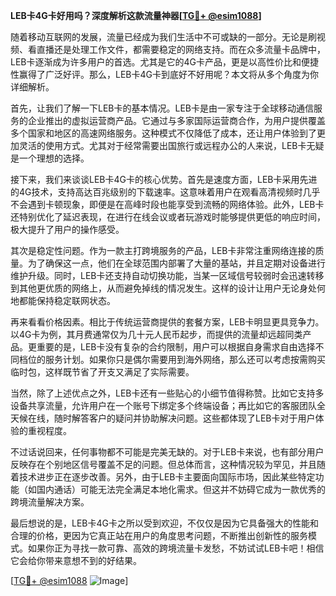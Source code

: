 **LEB卡4G卡好用吗？深度解析这款流量神器[[TG💪+ @esim1088](https://t.me/s/esim1088)]**

随着移动互联网的发展，流量已经成为我们生活中不可或缺的一部分。无论是刷视频、看直播还是处理工作文件，都需要稳定的网络支持。而在众多流量卡品牌中，LEB卡逐渐成为许多用户的首选。尤其是它的4G卡产品，更是以高性价比和便捷性赢得了广泛好评。那么，LEB卡4G卡到底好不好用呢？本文将从多个角度为你详细解析。

首先，让我们了解一下LEB卡的基本情况。LEB卡是由一家专注于全球移动通信服务的企业推出的虚拟运营商产品。它通过与多家国际运营商合作，为用户提供覆盖多个国家和地区的高速网络服务。这种模式不仅降低了成本，还让用户体验到了更加灵活的使用方式。尤其对于经常需要出国旅行或远程办公的人来说，LEB卡无疑是一个理想的选择。

接下来，我们来谈谈LEB卡4G卡的核心优势。首先是速度方面，LEB卡采用先进的4G技术，支持高达百兆级别的下载速率。这意味着用户在观看高清视频时几乎不会遇到卡顿现象，即便是在高峰时段也能享受到流畅的网络体验。此外，LEB卡还特别优化了延迟表现，在进行在线会议或者玩游戏时能够提供更低的响应时间，极大提升了用户的操作感受。

其次是稳定性问题。作为一款主打跨境服务的产品，LEB卡非常注重网络连接的质量。为了确保这一点，他们在全球范围内部署了大量的基站，并且定期对设备进行维护升级。同时，LEB卡还支持自动切换功能，当某一区域信号较弱时会迅速转移到其他更优质的网络上，从而避免掉线的情况发生。这样的设计让用户无论身处何地都能保持稳定联网状态。

再来看看价格因素。相比于传统运营商提供的套餐方案，LEB卡明显更具竞争力。以4G卡为例，其月费通常仅为几十元人民币起步，而提供的流量却远超同类产品。更重要的是，LEB卡没有复杂的合约限制，用户可以根据自身需求自由选择不同档位的服务计划。如果你只是偶尔需要用到海外网络，那么还可以考虑按需购买临时包，这样既节省了开支又满足了实际需要。

当然，除了上述优点之外，LEB卡还有一些贴心的小细节值得称赞。比如它支持多设备共享流量，允许用户在一个账号下绑定多个终端设备；再比如它的客服团队全天候在线，随时解答客户的疑问并协助解决问题。这些都体现了LEB卡对于用户体验的重视程度。

不过话说回来，任何事物都不可能是完美无缺的。对于LEB卡来说，也有部分用户反映存在个别地区信号覆盖不足的问题。但总体而言，这种情况较为罕见，并且随着技术进步正在逐步改善。另外，由于LEB卡主要面向国际市场，因此某些特定功能（如国内通话）可能无法完全满足本地化需求。但这并不妨碍它成为一款优秀的跨境流量解决方案。

最后想说的是，LEB卡4G卡之所以受到欢迎，不仅仅是因为它具备强大的性能和合理的价格，更因为它真正站在用户的角度思考问题，不断推出创新性的服务模式。如果你正为寻找一款可靠、高效的跨境流量卡发愁，不妨试试LEB卡吧！相信它会给你带来意想不到的好结果。

[[TG💪+ @esim1088](https://t.me/s/esim1088) ![Image](https://i.postimg.cc/4NQfJmqS/Snipaste-2025-05-13-00-14-12.png)]